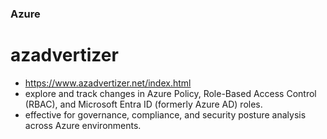 ### Azure

# azadvertizer
-   https://www.azadvertizer.net/index.html
-   explore and track changes in Azure Policy, Role-Based Access Control (RBAC), and Microsoft Entra ID (formerly Azure AD) roles.
-   effective for governance, compliance, and security posture analysis across Azure environments.
